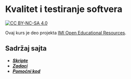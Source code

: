 # Kvalitet i testiranje softvera

[![CC BY-NC-SA 4.0][cc-by-nc-sa-shield]][cc-by-nc-sa]

Ovaj kurs je deo projekta [IMI Open Educational Resources](imioer.github.io).

## Sadržaj sajta

- [_**Skripte**_](./skripte)
- [_**Zadaci**_](./zadaci)
- [_**Pomoćni kod**_](./pomocni-kod)


[cc-by-nc-sa]: http://creativecommons.org/licenses/by-nc-sa/4.0/
[cc-by-nc-sa-shield]: https://img.shields.io/badge/License-CC%20BY--NC--SA%204.0-lightgrey.svg